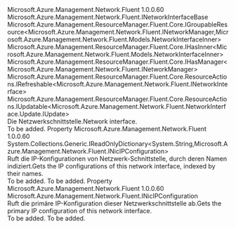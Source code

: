 <Type Name="INetworkInterface" FullName="Microsoft.Azure.Management.Network.Fluent.INetworkInterface">
  <TypeSignature Language="C#" Value="public interface INetworkInterface : Microsoft.Azure.Management.Network.Fluent.INetworkInterfaceBase, Microsoft.Azure.Management.ResourceManager.Fluent.Core.IGroupableResource&lt;Microsoft.Azure.Management.Network.Fluent.INetworkManager,Microsoft.Azure.Management.Network.Fluent.Models.NetworkInterfaceInner&gt;, Microsoft.Azure.Management.ResourceManager.Fluent.Core.IHasInner&lt;Microsoft.Azure.Management.Network.Fluent.Models.NetworkInterfaceInner&gt;, Microsoft.Azure.Management.ResourceManager.Fluent.Core.IHasManager&lt;Microsoft.Azure.Management.Network.Fluent.INetworkManager&gt;, Microsoft.Azure.Management.ResourceManager.Fluent.Core.ResourceActions.IRefreshable&lt;Microsoft.Azure.Management.Network.Fluent.INetworkInterface&gt;, Microsoft.Azure.Management.ResourceManager.Fluent.Core.ResourceActions.IUpdatable&lt;Microsoft.Azure.Management.Network.Fluent.NetworkInterface.Update.IUpdate&gt;" />
  <TypeSignature Language="ILAsm" Value=".class public interface auto ansi abstract INetworkInterface implements class Microsoft.Azure.Management.Network.Fluent.INetworkInterfaceBase, class Microsoft.Azure.Management.ResourceManager.Fluent.Core.IGroupableResource`2&lt;class Microsoft.Azure.Management.Network.Fluent.INetworkManager, class Microsoft.Azure.Management.Network.Fluent.Models.NetworkInterfaceInner&gt;, class Microsoft.Azure.Management.ResourceManager.Fluent.Core.IHasId, class Microsoft.Azure.Management.ResourceManager.Fluent.Core.IHasInner`1&lt;class Microsoft.Azure.Management.Network.Fluent.Models.NetworkInterfaceInner&gt;, class Microsoft.Azure.Management.ResourceManager.Fluent.Core.IHasManager`1&lt;class Microsoft.Azure.Management.Network.Fluent.INetworkManager&gt;, class Microsoft.Azure.Management.ResourceManager.Fluent.Core.IHasName, class Microsoft.Azure.Management.ResourceManager.Fluent.Core.IHasResourceGroup, class Microsoft.Azure.Management.ResourceManager.Fluent.Core.IResource, class Microsoft.Azure.Management.ResourceManager.Fluent.Core.ResourceActions.IIndexable, class Microsoft.Azure.Management.ResourceManager.Fluent.Core.ResourceActions.IRefreshable`1&lt;class Microsoft.Azure.Management.Network.Fluent.INetworkInterface&gt;, class Microsoft.Azure.Management.ResourceManager.Fluent.Core.ResourceActions.IUpdatable`1&lt;class Microsoft.Azure.Management.Network.Fluent.NetworkInterface.Update.IUpdate&gt;" />
  <TypeSignature Language="DocId" Value="T:Microsoft.Azure.Management.Network.Fluent.INetworkInterface" />
  <TypeSignature Language="VB.NET" Value="Public Interface INetworkInterface&#xA;Implements IGroupableResource(Of INetworkManager, NetworkInterfaceInner), IHasInner(Of NetworkInterfaceInner), IHasManager(Of INetworkManager), INetworkInterfaceBase, IRefreshable(Of INetworkInterface), IUpdatable(Of IUpdate)" />
  <TypeSignature Language="F#" Value="type INetworkInterface = interface&#xA;    interface INetworkInterfaceBase&#xA;    interface IHasManager&lt;INetworkManager&gt;&#xA;    interface IHasInner&lt;NetworkInterfaceInner&gt;&#xA;    interface IGroupableResource&lt;INetworkManager, NetworkInterfaceInner&gt;&#xA;    interface IResource&#xA;    interface IIndexable&#xA;    interface IHasId&#xA;    interface IHasName&#xA;    interface IHasResourceGroup&#xA;    interface IRefreshable&lt;INetworkInterface&gt;&#xA;    interface IUpdatable&lt;IUpdate&gt;" />
  <AssemblyInfo>
    <AssemblyName>Microsoft.Azure.Management.Network.Fluent</AssemblyName>
    <AssemblyVersion>1.0.0.60</AssemblyVersion>
  </AssemblyInfo>
  <Interfaces>
    <Interface>
      <InterfaceName>Microsoft.Azure.Management.Network.Fluent.INetworkInterfaceBase</InterfaceName>
    </Interface>
    <Interface>
      <InterfaceName>Microsoft.Azure.Management.ResourceManager.Fluent.Core.IGroupableResource&lt;Microsoft.Azure.Management.Network.Fluent.INetworkManager,Microsoft.Azure.Management.Network.Fluent.Models.NetworkInterfaceInner&gt;</InterfaceName>
    </Interface>
    <Interface>
      <InterfaceName>Microsoft.Azure.Management.ResourceManager.Fluent.Core.IHasInner&lt;Microsoft.Azure.Management.Network.Fluent.Models.NetworkInterfaceInner&gt;</InterfaceName>
    </Interface>
    <Interface>
      <InterfaceName>Microsoft.Azure.Management.ResourceManager.Fluent.Core.IHasManager&lt;Microsoft.Azure.Management.Network.Fluent.INetworkManager&gt;</InterfaceName>
    </Interface>
    <Interface>
      <InterfaceName>Microsoft.Azure.Management.ResourceManager.Fluent.Core.ResourceActions.IRefreshable&lt;Microsoft.Azure.Management.Network.Fluent.INetworkInterface&gt;</InterfaceName>
    </Interface>
    <Interface>
      <InterfaceName>Microsoft.Azure.Management.ResourceManager.Fluent.Core.ResourceActions.IUpdatable&lt;Microsoft.Azure.Management.Network.Fluent.NetworkInterface.Update.IUpdate&gt;</InterfaceName>
    </Interface>
  </Interfaces>
  <Docs>
    <summary>
            <span data-ttu-id="5764e-101">Die Netzwerkschnittstelle.</span><span class="sxs-lookup"><span data-stu-id="5764e-101">Network interface.</span></span>
            </summary>
    <remarks>To be added.</remarks>
  </Docs>
  <Members>
    <Member MemberName="IPConfigurations">
      <MemberSignature Language="C#" Value="public System.Collections.Generic.IReadOnlyDictionary&lt;string,Microsoft.Azure.Management.Network.Fluent.INicIPConfiguration&gt; IPConfigurations { get; }" />
      <MemberSignature Language="ILAsm" Value=".property instance class System.Collections.Generic.IReadOnlyDictionary`2&lt;string, class Microsoft.Azure.Management.Network.Fluent.INicIPConfiguration&gt; IPConfigurations" />
      <MemberSignature Language="DocId" Value="P:Microsoft.Azure.Management.Network.Fluent.INetworkInterface.IPConfigurations" />
      <MemberSignature Language="VB.NET" Value="Public ReadOnly Property IPConfigurations As IReadOnlyDictionary(Of String, INicIPConfiguration)" />
      <MemberSignature Language="F#" Value="member this.IPConfigurations : System.Collections.Generic.IReadOnlyDictionary&lt;string, Microsoft.Azure.Management.Network.Fluent.INicIPConfiguration&gt;" Usage="Microsoft.Azure.Management.Network.Fluent.INetworkInterface.IPConfigurations" />
      <MemberType>Property</MemberType>
      <AssemblyInfo>
        <AssemblyName>Microsoft.Azure.Management.Network.Fluent</AssemblyName>
        <AssemblyVersion>1.0.0.60</AssemblyVersion>
      </AssemblyInfo>
      <ReturnValue>
        <ReturnType>System.Collections.Generic.IReadOnlyDictionary&lt;System.String,Microsoft.Azure.Management.Network.Fluent.INicIPConfiguration&gt;</ReturnType>
      </ReturnValue>
      <Docs>
        <summary>
            <span data-ttu-id="5764e-102">Ruft die IP-Konfigurationen von Netzwerk-Schnittstelle, durch deren Namen indiziert.</span><span class="sxs-lookup"><span data-stu-id="5764e-102">Gets the IP configurations of this network interface, indexed by their names.</span></span>
            </summary>
        <value>To be added.</value>
        <remarks>To be added.</remarks>
      </Docs>
    </Member>
    <Member MemberName="PrimaryIPConfiguration">
      <MemberSignature Language="C#" Value="public Microsoft.Azure.Management.Network.Fluent.INicIPConfiguration PrimaryIPConfiguration { get; }" />
      <MemberSignature Language="ILAsm" Value=".property instance class Microsoft.Azure.Management.Network.Fluent.INicIPConfiguration PrimaryIPConfiguration" />
      <MemberSignature Language="DocId" Value="P:Microsoft.Azure.Management.Network.Fluent.INetworkInterface.PrimaryIPConfiguration" />
      <MemberSignature Language="VB.NET" Value="Public ReadOnly Property PrimaryIPConfiguration As INicIPConfiguration" />
      <MemberSignature Language="F#" Value="member this.PrimaryIPConfiguration : Microsoft.Azure.Management.Network.Fluent.INicIPConfiguration" Usage="Microsoft.Azure.Management.Network.Fluent.INetworkInterface.PrimaryIPConfiguration" />
      <MemberType>Property</MemberType>
      <AssemblyInfo>
        <AssemblyName>Microsoft.Azure.Management.Network.Fluent</AssemblyName>
        <AssemblyVersion>1.0.0.60</AssemblyVersion>
      </AssemblyInfo>
      <ReturnValue>
        <ReturnType>Microsoft.Azure.Management.Network.Fluent.INicIPConfiguration</ReturnType>
      </ReturnValue>
      <Docs>
        <summary>
            <span data-ttu-id="5764e-103">Ruft die primäre IP-Konfiguration dieser Netzwerkschnittstelle ab.</span><span class="sxs-lookup"><span data-stu-id="5764e-103">Gets the primary IP configuration of this network interface.</span></span>
            </summary>
        <value>To be added.</value>
        <remarks>To be added.</remarks>
      </Docs>
    </Member>
  </Members>
</Type>